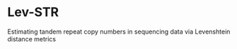 # Lev-STR
Estimating tandem repeat copy numbers in sequencing data via Levenshtein distance metrics
